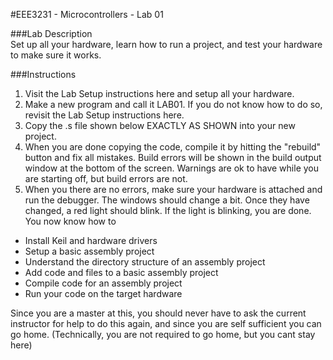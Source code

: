 #EEE3231 - Microcontrollers - Lab 01  
  
###Lab Description  
Set up all your hardware, learn how to run a project, and test your hardware to make sure it works.


###Instructions

1. Visit the Lab Setup instructions here and setup all your hardware.
2. Make a new program and call it LAB01. If you do not know how to do so, revisit the Lab Setup instructions here.
3. Copy the .s file shown below EXACTLY AS SHOWN into your new project. 
4.  When you are done copying the code, compile it by hitting the "rebuild" button and fix all mistakes. Build errors will be shown in the build output window at the bottom of the screen. Warnings are ok to have while you are starting off, but build errors are not. 
5.  When you there are no errors, make sure your hardware is attached and run the debugger. The windows should change a bit.  Once they have changed, a red light should blink.  If the light is blinking, you are done.  You now know how to

 *   Install Keil and hardware drivers
 *   Setup a basic assembly project
 *   Understand the directory structure of an assembly project
 *   Add code and files to a basic assembly project
 *   Compile code for an assembly project
 *   Run your code on the target hardware

Since you are a master at this, you should never have to ask the current instructor for help to do this again, and since you are self sufficient you can go home.  (Technically, you are not required to go home, but you cant stay here)
